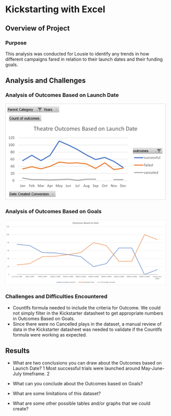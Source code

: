 # Kickstarting with Excel

## Overview of Project

### Purpose
This analysis was conducted for Lousie to identify any trends in how different campaigns fared in relation to their launch dates and their funding goals.

## Analysis and Challenges

### Analysis of Outcomes Based on Launch Date
![Theater_Outcomes_vs_Launch](https://github.com/SBaig01/kickstarter-analysis/blob/d21d898dbb1c6fb7a306d32a55cf2026d6462d61/Theater_Outcomes_vs_Launch.png)

### Analysis of Outcomes Based on Goals
![Outcomes_vs_Goals](https://github.com/SBaig01/kickstarter-analysis/blob/e36710ca997fda482d7675e6e94ffcc172b62b2e/Outcomes_vs_Goals.png)

### Challenges and Difficulties Encountered
* CountIfs formula needed to include the criteria for Outcome. We could not simply filter in the Kickstarter datasheet to get appropriate numbers in Outcomes Based on Goals.
* Since there were no Cancelled plays in the dataset, a manual review of data in the Kickstarter datasheet was needed to validate if the CountIfs formula were working as expected.

## Results

- What are two conclusions you can draw about the Outcomes based on Launch Date?
1 Most successful trials were launched around May-June-July timeframe.
2 

- What can you conclude about the Outcomes based on Goals?

- What are some limitations of this dataset?

- What are some other possible tables and/or graphs that we could create?
